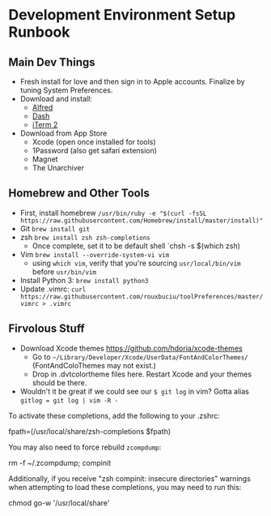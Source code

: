 Development Environment Setup Runbook
=====================================

## Main Dev Things
- Fresh install for love and then sign in to Apple accounts. Finalize by tuning System Preferences.
- Download and install:
    - [Alfred](www.alfredapp.com)
    - [Dash](https://kapeli.com/dash)
    - [iTerm 2](https://www.iterm2.com/downloads.html)
- Download from App Store
    - Xcode (open once installed for tools)
    - 1Password (also get safari extension)
    - Magnet
    - The Unarchiver

## Homebrew and Other Tools
- First, install homebrew
```/usr/bin/ruby -e "$(curl -fsSL https://raw.githubusercontent.com/Homebrew/install/master/install)"```
- Git `brew install git`
- zsh `brew install zsh zsh-completions`
    - Once complete, set it to be default shell `chsh -s $(which zsh)
- Vim `brew install --override-system-vi vim`
    - using `which vim`, verify that you're sourcing `usr/local/bin/vim` before `usr/bin/vim`
- Install Python 3: `brew install python3`
- Update .vimrc: `curl https://raw.githubusercontent.com/rouxbuciu/toolPreferences/master/vimrc > .vimrc`


## Firvolous Stuff
- Download Xcode themes https://github.com/hdoria/xcode-themes
    - Go to `~/Library/Developer/Xcode/UserData/FontAndColorThemes/` (FontAndColoThemes may not exist.)
    - Drop in .dvtcolortheme files here. Restart Xcode and your themes should be there.
- Wouldn't it be great if we could see our `$ git log` in vim? Gotta alias `gitlog = git log | vim -R -`


To activate these completions, add the following to your .zshrc:

  fpath=(/usr/local/share/zsh-completions $fpath)

You may also need to force rebuild `zcompdump`:

  rm -f ~/.zcompdump; compinit

Additionally, if you receive "zsh compinit: insecure directories" warnings when attempting
to load these completions, you may need to run this:

  chmod go-w '/usr/local/share'
